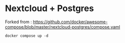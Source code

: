 # Nextcloud + Postgres

Forked from : https://github.com/docker/awesome-compose/blob/master/nextcloud-postgres/compose.yaml


```shell
docker compose up -d
```